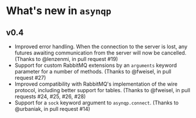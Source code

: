 What's new in `asynqp`
======================

v0.4
----

* Improved error handling.
  When the connection to the server is lost,
  any futures awaiting communication from the server will now be cancelled.
  (Thanks to @lenzenmi, in pull request #19)
* Support for custom RabbitMQ extensions by an `arguments` keyword parameter for a number of methods.
  (Thanks to @fweisel, in pull request #27)
* Improved compatibility with RabbitMQ's implementation of the
  wire protocol, including better support for tables.
  (Thanks to @fweisel, in pull requests #24, #25, #26, #28)
* Support for a `sock` keyword argument to `asynqp.connect`.
  (Thanks to @urbaniak, in pull request #14)

